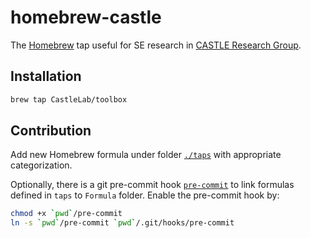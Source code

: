 # homebrew-castle

The [Homebrew](https://brew.sh/) tap useful for SE research in [CASTLE Research Group](http://sccpu2.cse.ust.hk/castle/index.html).

## Installation

```bash
brew tap CastleLab/toolbox
```

## Contribution

Add new Homebrew formula under folder [`./taps`](./taps) with appropriate categorization.

Optionally, there is a git pre-commit hook [`pre-commit`](./pre-commit) to link formulas defined in `taps` to `Formula` folder. 
Enable the pre-commit hook by: 
```bash
chmod +x `pwd`/pre-commit
ln -s `pwd`/pre-commit `pwd`/.git/hooks/pre-commit
```
